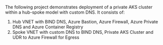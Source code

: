 The following project demonstrates deployment of a private AKS cluster within a hub-spoke model with custom DNS. It consists of: 
1. Hub VNET with BIND DNS, Azure Bastion, Azure Firewall, Azure Private DNS and Azure Container Registry 
2. Spoke VNET with custom DNS to BIND DNS, Private AKS Cluster and UDR to Azure Firewall for Egress 